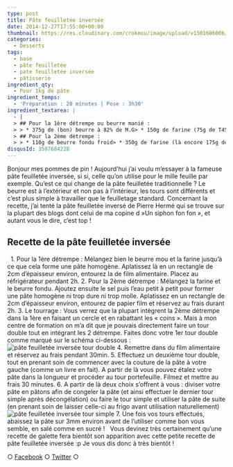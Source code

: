 ```yaml
---
type: post
title: Pâte feuilletée inversée
date: 2014-12-27T17:55:00+00:00
thumbnail: https://res.cloudinary.com/crokmou/image/upload/v1501606006/pate-feuillet--e-invers--e-recette-blog-crokmou-160x107_bkmjfr.jpg
categories: 
  - Desserts
tags: 
  - base
  - pâte feuilletée
  - pate feuilletée inversée
  - pâtisserie
ingredient_qty: 
  - Pour 1kg de pâte
ingredient_temps: 
  - 'Préparation : 20 minutes | Pose : 3h30'
ingredient_textarea: |
  - |
  > ## Pour la 1ère détrempe ou beurre manié :
  > > * 375g de (bon) beurre à 82% de M.G> * 150g de farine (75g de T45 + 75g de T55 mais je n'en avais pas donc j'ai tout fait avec la farine traditionnelle)
  > ## Pour la 2ème détrempe :
  > > * 110g de beurre fondu froid> * 350g de farine (là encore 175g de T45 + 175g de T55 normalement)> * 7g de sel> * 100ml d'eau
disqusId: 3587684228
---
```


Bonjour mes pommes de pin ! Aujourd’hui j’ai voulu m’essayer à la fameuse pâte feuilletée inversée, si si, celle qu’on utilise pour le mille feuille par exemple. Qu’est ce qui change de la pâte feuilletée traditionnelle ? Le beurre est à l’extérieur et non pas à l’intérieur, les tours sont différents et c’est plus simple à travailler que le feuilletage standard. Concernant la recette, j’ai tenté la pâte feuilletée inversé de Pierre Hermé qui se trouve sur la plupart des blogs dont celui de ma copine d »Un siphon fon fon », et autant vous le dire, c’est top !  

## **Recette de la pâte feuilletée inversée**

  1\. Pour la 1ère détrempe : Mélangez bien le beurre mou et la farine jusqu’à ce que cela forme une pâte homogène. Aplatissez là en un rectangle de 2cm d’épaisseur environ, entourez la de film alimentaire. Placez au réfrigérateur pendant 2h. 2\. Pour la 2ème détrempe : Mélangez la farine et le beurre fondu. Ajoutez ensuite le sel puis l’eau petit à petit pour former une pâte homogène ni trop dure ni trop molle. Aplatissez en un rectangle de 2cm d’épaisseur environ, entourez de papier film et réservez au frais durant 2h. 3\. Le tourrage : Vous verrez que la plupart intègrent la 2ème détrempe dans la 1ère en faisant un cercle et en rabattant les « coins ». Mais à mon centre de formation on m’a dit que je pouvais directement faire un tour double tout en intégrant les 2 détrempe. Faites donc votre 1er tour double comme marqué sur le schéma ci-dessous :![pâte feuilletée inversée tour double](https://res.cloudinary.com/crokmou/image/upload/v1501606168/tour-double-pate-feuillet--e-invers--e_apsxe0.jpg) 4\. Remettre dans du film alimentaire et réservez au frais pendant 30min. 5\. Effectuez un deuxième tour double, tout en prenant soin de commencer avec la couture de la pâte à votre gauche (comme un livre en fait). A partir de là vous pouvez étalez votre pâte dans la longueur et procéder au tour portefeuille. Filmez et mettre au frais 30 minutes. 6\. A partir de là deux choix s’offrent à vous : diviser votre pâte en pâtons afin de congeler la pâte (et ainsi effectuer le dernier tour simple après décongélation) ou faire le tour simple et utiliser la pâte de suite (en prenant soin de laisser celle-ci au frigo avant utilisation naturellement)![pâte feuilletée inversée tour simple](https://res.cloudinary.com/crokmou/image/upload/v1501606193/tour-simple-pate-feuillet--e-invers--e_fimkzs.jpg) 7\. Une fois vos tours effectués, abaissez la pâte sur 3mm environ avant de l’utiliser comme bon vous semble, en salé comme en sucré !   Vous devinez très certainement qu’une recette de galette fera bientôt son apparition avec cette petite recette de pâte feuilletée inversée :p Je vous dis donc à très bientôt !

○ [Facebook](https://www.facebook.com/crokmou.blog) ○ [Twitter](https://twitter.com/Crokmou) ○